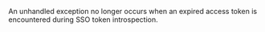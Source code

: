 An unhandled exception no longer occurs when an expired access token is encountered during SSO token introspection.
